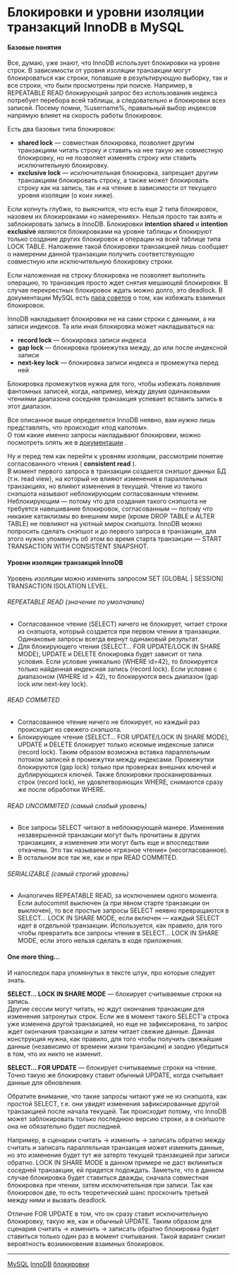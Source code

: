 #  Блокировки и уровни изоляции транзакций InnoDB в MySQL

#### Базовые понятия

 Все, думаю, уже знают, что InnoDB использует блокировки на уровне строк. В зависимости от уровня изоляции транзакции могут блокироваться как строки, попавшие в результирующую выборку, так и все строки, что были просмотрены при поиске. Например, в REPEATABLE READ блокирующий запрос без использования индекса потребует перебора всей таблицы, а следовательно и блокировки всех записей. Посему помни, %username%, правильный выбор индексов напрямую влияет на скорость работы блокировок.   
  
 Есть два базовых типа блокировок:   

*    **shared lock** — совместная блокировка, позволяет другим транзакциям читать строку и ставить на нее такую же совместную блокировку, но не позволяет изменять строку или ставить исключительную блокировку.
*    **exclusive lock** — исключительная блокировка, запрещает другим транзакциям блокировать строку, а также может блокировать строку как на запись, так и на чтение в зависимости от текущего уровня изоляции (о коих ниже).

  
 Если копнуть глубже, то выяснится, что есть еще 2 типа блокировок, назовем их блокировками «о намерениях». Нельзя просто так взять и заблокировать запись в InnoDB. Блокировки  **intention shared**  и  **intention exclusive**  являются блокировками на уровне таблицы и блокируют только создание других блокировок и операции на всей таблице типа LOCK TABLE. Наложение такой блокировки транзакцией лишь сообщает о намерении данной транзакции получить соответствующую совместную или исключительную блокировку строки.   
  
 Если наложенная на строку блокировка не позволяет выполнить операцию, то транзакция просто ждет снятия мешающей блокировки. В случае перекрестных блокировок ждать можно долго, это deadlock. В документации MySQL есть  [пара советов](http://dev.mysql.com/doc/refman/5.7/en/innodb-deadlocks.html)  о том, как избежать взаимных блокировок.   
  
 InnoDB накладывает блокировки не на сами строки с данными, а на записи индексов. Та или иная блокировка может накладываться на:   

*    **record lock** — блокировка записи индекса
*    **gap lock** — блокировка промежутка между, до или после индексной записи
*    **next-key lock** — блокировка записи индекса и промежутка перед ней

  
 Блокировка промежутков нужна для того, чтобы избежать появления фантомных записей, когда, например, между двумя одинаковыми чтениями диапазона соседняя транзакция успевает вставить запись в этот диапазон.   
  
 Все описанное выше определяется InnoDB неявно, вам нужно лишь представлять, что происходит «под капотом».   
 О том какие именно запросы накладывают блокировки, можно посмотреть опять же в  [документации](http://dev.mysql.com/doc/refman/5.7/en/innodb-locks-set.html)  .   
  
 Ну и перед тем как перейти к уровням изоляции, рассмотрим понятие согласованного чтения (  **consistent read**  ).   
 В момент первого запроса в транзакции создается снэпшот данных БД (т.н. read view), на который не влияют изменения в параллельных транзакциях, но влияют изменения в текущей. Чтение из такого снэпшота называют неблокирующим согласованным чтением. Неблокирующим — потому что для создания такого снэпшота не требуется навешивание блокировок, согласованным — потому что никакие катаклизмы во внешним мире (кроме DROP TABLE и ALTER TABLE) не повлияют на уютный мирок снэпшота. InnoDB можно попросить сделать снэпшот и до первого запроса в транзакции, для этого нужно упомянуть об этом во время старта транзакции — START TRANSACTION WITH CONSISTENT SNAPSHOT.   
  

#### Уровни изоляции транзакций InnoDB

  
 Уровень изоляции можно изменить запросом SET \[GLOBAL | SESSION\] TRANSACTION ISOLATION LEVEL.   
  

###### REPEATABLE READ (значение по умолчанию)

  

*   Согласованное чтение (SELECT) ничего не блокирует, читает строки из снэпшота, который создается при первом чтении в транзакции. Одинаковые запросы всегда вернут одинаковый результат.
*   Для блокирующего чтения (SELECT… FOR UPDATE/LOCK IN SHARE MODE), UPDATE и DELETE блокировка будет зависит от типа условия. Если условие уникально (WHERE id=42), то блокируется только найденная индексная запись (record lock). Если условие с диапазоном (WHERE id > 42), то блокируются весь диапазон (gap lock или next-key lock).

  

###### READ COMMITED

  

*   Согласованное чтение ничего не блокирует, но каждый раз происходит из свежего снэпшота.
*   Блокирующее чтение (SELECT… FOR UPDATE/LOCK IN SHARE MODE), UPDATE и DELETE блокирует только искомые индексные записи (record lock). Таким образом возможна вставка параллельным потоком записей в промежутки между индексами. Промежутки блокируются (gap lock) только при проверках внешних ключей и дублирующихся ключей. Также блокировки просканированных строк (record lock), не удовлетворяющих WHERE, снимаются сразу же после обработки WHERE.

  

###### READ UNCOMMITED (самый слабый уровень)

  

*   Все запросы SELECT читают в неблокирующей манере. Изменения незавершенной транзакции могут быть прочитаны в других транзакциях, а изменения эти могут быть еще и впоследствии откачены. Это так называемое «грязное чтение» (несогласованное).
*   В остальном все так же, как и при READ COMMITED.

  

###### SERIALIZABLE (самый строгий уровень)

  

*   Аналогичен REPEATABLE READ, за исключением одного момента. Если autocommit выключен (а при явном старте транзакции он выключен), то все простые запросы SELECT неявно превращаются в SELECT… LOCK IN SHARE MODE, если включен — каждый SELECT идет в отдельной транзакции. Используется, как правило, для того чтобы превратить все запросы чтения в SELECT… LOCK IN SHARE MODE, если этого нельзя сделать в коде приложения.

  
  

#### One more thing...

  
 И напоследок пара упомянутых в тексте штук, про которые следует знать.   
  
 **SELECT… LOCK IN SHARE MODE**  — блокирует считываемые строки на запись.   
 Другие сессии могут читать, но ждут окончания транзакции для изменения затронутых строк. Если же в момент такого SELECT'а строка уже изменена другой транзакцией, но еще не зафиксирована, то запрос ждет окончания транзакции и затем читает свежие данные. Данная конструкция нужна, как правило, для того чтобы получить свежайшие данные (независимо от времени жизни транзакции) и заодно убедиться в том, что их никто не изменит.   
  
 **SELECT… FOR UPDATE**  — блокирует считываемые строки на чтение. Точно такую же блокировку ставит обычный UPDATE, когда считывает данные для обновления.   
  
 Обратите внимание, что такие запросы читают уже не из снэпшота, как простой SELECT, т.е. они увидят изменения зафиксированные другой транзакцией после начала текущей. Так происходит потому, что InnoDB может заблокировать только последнюю версию строки, а в снэпшоте она не обязательно будет последней.   
  
 Например, в сценарии считать → изменить → записать обратно между считать и записать параллельная транзакция может изменить данные, но это изменение будет тут же затерто текущей транзакцией при записи обратно. LOCK IN SHARE MODE в данном примере не даст вклиниться соседней транзакции, ей придется подождать. Заметьте, что в данном случае блокировка будет ставиться дважды, сначала совместная блокировка при чтении, затем исключительная при записи. Так как блокировок две, то есть теоретический шанс проскочить третьей между ними и вызвать deadlock.   
  
 Отличие FOR UPDATE в том, что он сразу ставит исключительную блокировку, такую же, как и обычный UPDATE. Таким образом для сценария считать → изменить → записать обратно блокировка будет ставиться только один раз в момент считывания. Такой вариант снизит вероятность возникновения взаимных блокировок.

**********
[MySQL](/tags/MySQL.md)
[InnoDB](/tags/InnoDB.md)
[блокировки](/tags/%D0%B1%D0%BB%D0%BE%D0%BA%D0%B8%D1%80%D0%BE%D0%B2%D0%BA%D0%B8.md)
